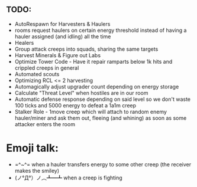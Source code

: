## TODO:

* AutoRespawn for Harvesters & Haulers
* rooms request haulers on certain energy threshold instead of having a hauler assigned (and idling) all the time
* Healers
* Group attack creeps into squads, sharing the same targets
* Harvest Minerals & Figure out Labs
* Optimize Tower Code - Have it repair ramparts below 1k hits and crippled creeps in general
* Automated scouts
* Optimizing RCL <= 2 harvesting
* Automagically adjust upgrader count depending on energy storage
* Calculate "Threat Level" when hostiles are in our room
* Automatic defense response depending on said level so we don't waste 100 ticks and 5000 energy to defeat a 1a1m creep
* Stalker Role - 1move creep which will attach to random enemy hauler/miner and ask them out, fleeing (and whining) as soon as some attacker enters the room


# Emoji talk:

* =^~^= when a hauler transfers energy to some other creep (the receiver makes the smiley)
* (ノ°Д°）ノ︵┻━┻ when a creep is fighting

